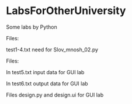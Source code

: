# LabsForOtherUniversity
Some labs by Python

Files:

test1-4.txt need for Slov_mnosh_02.py

Files:

In test5.txt input data for GUI lab

In test6.txt output data for GUI lab

Files design.py and design.ui for GUI lab
